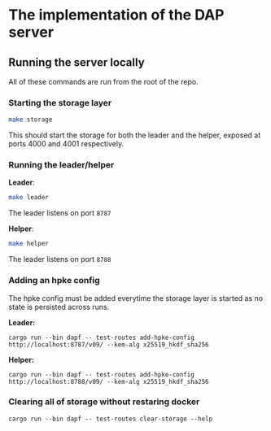 # The implementation of the DAP server

## Running the server locally

All of these commands are run from the root of the repo.

### Starting the storage layer

```sh
make storage
```

This should start the storage for both the leader and the helper, exposed at
ports 4000 and 4001 respectively.


### Running the leader/helper

**Leader**:
```sh
make leader
```
The leader listens on port `8787`

**Helper**:
```sh
make helper
```
The leader listens on port `8788`

### Adding an hpke config

The hpke config must be added everytime the storage layer is started as no state
is persisted across runs.

**Leader:**
```
cargo run --bin dapf -- test-routes add-hpke-config http://localhost:8787/v09/ --kem-alg x25519_hkdf_sha256
```

**Helper:**
```
cargo run --bin dapf -- test-routes add-hpke-config http://localhost:8788/v09/ --kem-alg x25519_hkdf_sha256
```

### Clearing all of storage without restaring docker

```
cargo run --bin dapf -- test-routes clear-storage --help
```
